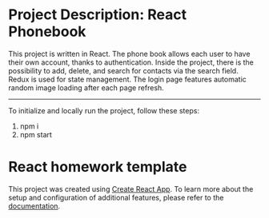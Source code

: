 # Project Description: React Phonebook

This project is written in React. The phone book allows each user to have their
own account, thanks to authentication. Inside the project, there is the
possibility to add, delete, and search for contacts via the search field. Redux
is used for state management. The login page features automatic random image
loading after each page refresh.

---

To initialize and locally run the project, follow these steps:

1. npm i
2. npm start

# React homework template

This project was created using
[Create React App](https://github.com/facebook/create-react-app). To learn more
about the setup and configuration of additional features, please refer to the
[documentation](https://facebook.github.io/create-react-app/docs/getting-started).
